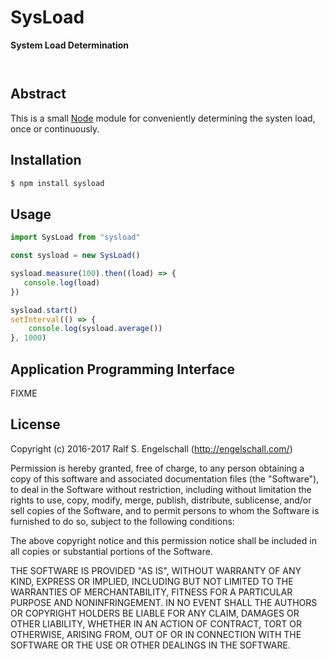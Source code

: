 
SysLoad
=======

**System Load Determination**

<p/>
<img src="https://nodei.co/npm/sysload.png?downloads=true&stars=true" alt=""/>

<p/>
<img src="https://david-dm.org/rse/sysload.png" alt=""/>

Abstract
--------

This is a small [Node](https://nodejs.org/) module for conveniently
determining the systen load, once or continuously.

Installation
------------

```sh
$ npm install sysload
```

Usage
-----

```js
import SysLoad from "sysload"

const sysload = new SysLoad()

sysload.measure(100).then((load) => {
   console.log(load)
})

sysload.start()
setInterval(() => {
    console.log(sysload.average())
}, 1000)
```

Application Programming Interface
---------------------------------

FIXME

License
-------

Copyright (c) 2016-2017 Ralf S. Engelschall (http://engelschall.com/)

Permission is hereby granted, free of charge, to any person obtaining
a copy of this software and associated documentation files (the
"Software"), to deal in the Software without restriction, including
without limitation the rights to use, copy, modify, merge, publish,
distribute, sublicense, and/or sell copies of the Software, and to
permit persons to whom the Software is furnished to do so, subject to
the following conditions:

The above copyright notice and this permission notice shall be included
in all copies or substantial portions of the Software.

THE SOFTWARE IS PROVIDED "AS IS", WITHOUT WARRANTY OF ANY KIND,
EXPRESS OR IMPLIED, INCLUDING BUT NOT LIMITED TO THE WARRANTIES OF
MERCHANTABILITY, FITNESS FOR A PARTICULAR PURPOSE AND NONINFRINGEMENT.
IN NO EVENT SHALL THE AUTHORS OR COPYRIGHT HOLDERS BE LIABLE FOR ANY
CLAIM, DAMAGES OR OTHER LIABILITY, WHETHER IN AN ACTION OF CONTRACT,
TORT OR OTHERWISE, ARISING FROM, OUT OF OR IN CONNECTION WITH THE
SOFTWARE OR THE USE OR OTHER DEALINGS IN THE SOFTWARE.

